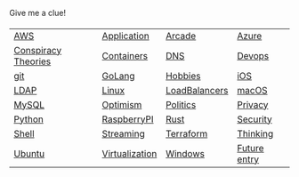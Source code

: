 Give me a clue! 

<body>
<h4>
<table>

<tr>
<td> <a href="aws/">AWS</a> </td>
<td> <a href="apps/">Application</a> </td>
<td> <a href="arcade/">Arcade</a> </td>
<td> <a href="azure/">Azure</a> </td>
</tr>

<tr>
<td> <a href="conspiracies/">Conspiracy Theories</a> </td>
<td> <a href="containers">Containers</a> </td>
<td> <a href="dns">DNS</a> </td>
<td> <a href="devops">Devops</a> </td>
</tr>

<tr>
<td> <a href="git">git</a> </td>
<td> <a href="golang">GoLang</a> </td>
<td> <a href="hobbies/">Hobbies</a> </td>
<td> <a href="ios/">iOS</a> </td>
</tr>

<tr>
<td> <a href="ldap/">LDAP</a> </td>
<td> <a href="linux/">Linux</a> </td>
<td> <a href="lb/">LoadBalancers</a> </td>
<td> <a href="macos/">macOS</a> </td>
</tr>

<tr>
<td> <a href="mysql/">MySQL</a> </td>
<td> <a href="optimism/">Optimism</a> </td>
<td> <a href="politics/">Politics</a> </td>
<td> <a href="privacy/">Privacy</a> </td>
</tr>

<tr>
<td> <a href="python/">Python</a> </td>
<td> <a href="raspberry/">RaspberryPI</a> </td>
<td> <a href="rust/">Rust</a> </td>
<td> <a href="security/">Security</a> </td>
</tr>

<tr>
<td> <a href="shell/">Shell</a> </td>
<td> <a href="streaming/">Streaming</a> </td>
<td> <a href="terraform/">Terraform</a> </td>
<td> <a href="thinking/">Thinking</a> </td>
</tr>

<tr>
<td> <a href="ubuntu/">Ubuntu</a> </td>
<td> <a href="virt/">Virtualization</a> </td>
<td> <a href="windows/">Windows</a> </td>
<td> <a href="future/">Future entry</a> </td>
</tr>

</table>
</h4>
</body>

<!--
Original format
### [AWS](aws) &emsp; [Applications](apps) &emsp; [Arcade](arcade)
### [Azure](azure) &emsp; [ConspiracyTheories](conspiracies) &emsp; [Containers](containers)
### [DNS](dns) &emsp; [Devops](devops) &emsp; [GIT](git)

### [GoLang](golang)  &emsp; [Hobbies](hobbies) &emsp; [iOS](ios)
### [LDAP](ldap) &emsp; [Linux](linux) &emsp; [LoadBalancers](lb)
### [macOS](macos) &emsp; [MySQL](mysql) &emsp; [Optimism](optimism)

### [Politics](politics) &emsp; [Privacy](privacy) &emsp; [Python](python)
### [Raspberry](raspberry) &emsp; [Rust](rust) &emsp; [Security](security)
### [Shell](shell) &emsp; [Streaming](streaming) &emsp; [Terraform](terraform)

### [Thinking](thinking) &emsp; [Ubuntu](ubuntu) &emsp; [Virtualization](virt)
### [Windows](windows)
-->
